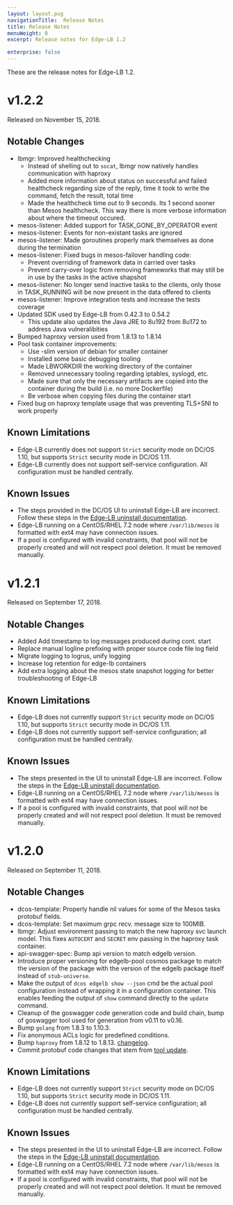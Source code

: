 ```yaml
---
layout: layout.pug
navigationTitle:  Release Notes
title: Release Notes
menuWeight: 0
excerpt: Release notes for Edge-LB 1.2

enterprise: false
---
```


These are the release notes for Edge-LB 1.2.

# v1.2.2

Released on November 15, 2018.

## Notable Changes

* lbmgr: Improved healthchecking
  * Instead of shelling out to `socat`, lbmgr now natively handles communication with haproxy
  * Added more information about status on successful and failed healthcheck regarding size of the reply, time it took to write the command, fetch the result, total time
  * Made the healthcheck time out to 9 seconds. Its 1 second sooner than Mesos healthcheck. This way there is more verbose information about where the timeout occured.
* mesos-listener: Added support for TASK_GONE_BY_OPERATOR event
* mesos-listener: Events for non-existant tasks are ignored
* mesos-listener: Made goroutines properly mark themselves as done during the termination
* mesos-listener: Fixed bugs in mesos-failover handling code:
  * Prevent overriding of framework data in carried over tasks
  * Prevent carry-over logic from removing frameworks that may still be in use by the tasks in the active shapshot
* mesos-listener: No longer send inactive tasks to the clients, only those in TASK_RUNNING will be now present in the data offered to clients
* mesos-listener: Improve integration tests and increase the tests coverage
* Updated SDK used by Edge-LB from 0.42.3 to 0.54.2
  * This update also updates the Java JRE to 8u192 from 8u172 to address Java vulneralibities
* Bumped haproxy version used from 1.8.13 to 1.8.14
* Pool task container improvements:
  * Use -slim version of debian for smaller container
  * Installed some basic debugging tooling
  * Made LBWORKDIR the working directory of the container
  * Removed unnecessary tooling regarding iptables, syslogd, etc.
  * Made sure that only the necessary artifacts are copied into the container during the build (i.e. no more Dockerfile)
  * Be verbose when copying files during the container start
* Fixed bug on haproxy template usage that was preventing TLS+SNI to work properly

## Known Limitations

* Edge-LB currently does not support `Strict` security mode on DC/OS 1.10, but supports `Strict` security mode in DC/OS 1.11.
* Edge-LB currently does not support self-service configuration. All configuration must be handled centrally.

## Known Issues

* The steps provided in the DC/OS UI to uninstall Edge-LB are incorrect. Follow these steps in the [Edge-LB uninstall documentation](/services/edge-lb/1.2/uninstalling/).
* Edge-LB running on a CentOS/RHEL 7.2 node where `/var/lib/mesos` is formatted with ext4 may have connection issues.
* If a pool is configured with invalid constraints, that pool will not be properly created and will not respect pool deletion. It must be removed manually.

# v1.2.1

Released on September 17, 2018.

## Notable Changes

- Added Add timestamp to log messages produced during cont. start
- Replace manual logline prefixing with proper source code file log field
- Migrate logging to logrus, unify logging
- Increase log retention for edge-lb containers
- Add extra logging about the mesos state snapshot logging for better troubleshooting of Edge-LB

## Known Limitations

* Edge-LB does not currently support `Strict` security mode on DC/OS 1.10, but supports `Strict` security mode in DC/OS 1.11.
* Edge-LB does not currently support self-service configuration; all configuration must be handled centrally.

## Known Issues

* The steps presented in the UI to uninstall Edge-LB are incorrect. Follow the steps in the [Edge-LB uninstall documentation](/services/edge-lb/1.2/uninstalling/).
* Edge-LB running on a CentOS/RHEL 7.2 node where `/var/lib/mesos` is formatted with ext4 may have connection issues.
* If a pool is configured with invalid constraints, that pool will not be properly created and will not respect pool deletion. It must be removed manually.

# v1.2.0

Released on September 11, 2018.

## Notable Changes

* dcos-template: Properly handle nil values for some of the Mesos tasks protobuf fields.
* dcos-template: Set maximum grpc recv. message size to 100MIB.
* lbmgr: Adjust environment passing to match the new haproxy svc launch model. This fixes `AUTOCERT` and `SECRET` env passing in the haproxy task container.
* api-swagger-spec: Bump api version to match edgelb version.
* Introduce proper versioning for edgelb-pool cosmos package to match the version of the package with the version of the edgelb package itself instead of `stub-universe`.
* Make the output of `dcos edgelb show --json` cmd be the actual pool configuration instead of wrapping it in a configuration container. This enables feeding the output of `show` command directly to the `update` command.
* Cleanup of the goswagger code generation code and build chain, bump of goswagger tool used for generation from v0.11 to v0.16.
* Bump `golang` from 1.8.3 to 1.10.3.
* Fix anonymous ACLs logic for predefined conditions.
* Bump `haproxy` from 1.8.12 to 1.8.13. [changelog](http://git.haproxy.org/?p=haproxy-1.8.git;a=blob;f=CHANGELOG;h=aed48fc5fb951aff7dd458c4bc9bfcfe1d5dd99a;hb=HEAD).
* Commit protobuf code changes that stem from [tool update](https://github.com/golang/protobuf/tree/master/protoc-gen-go).

## Known Limitations

* Edge-LB does not currently support `Strict` security mode on DC/OS 1.10, but supports `Strict` security mode in DC/OS 1.11.
* Edge-LB does not currently support self-service configuration; all configuration must be handled centrally.

## Known Issues

* The steps presented in the UI to uninstall Edge-LB are incorrect. Follow the steps in the [Edge-LB uninstall documentation](/services/edge-lb/1.1/uninstalling/).
* Edge-LB running on a CentOS/RHEL 7.2 node where `/var/lib/mesos` is formatted with ext4 may have connection issues.
* If a pool is configured with invalid constraints, that pool will not be properly created and will not respect pool deletion.  It must be removed manually.
